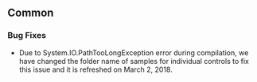## Common

### Bug Fixes

* Due to System.IO.PathTooLongException error during compilation, we have changed the folder name of samples for individual controls to fix this issue and it is refreshed on March 2, 2018. 

